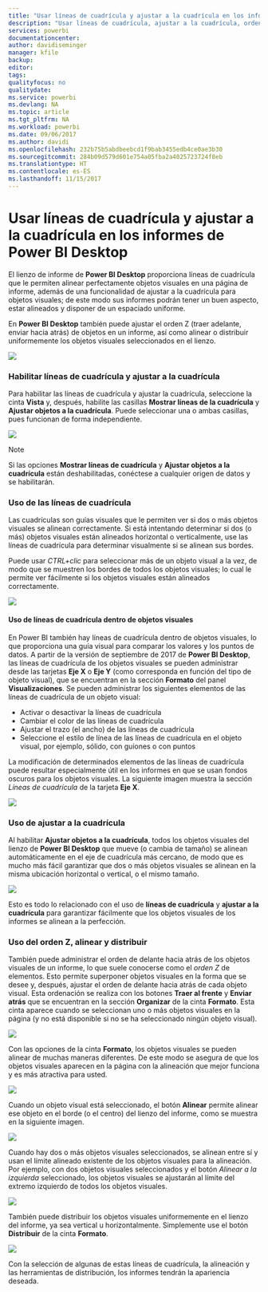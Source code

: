 ```yaml
---
title: "Usar líneas de cuadrícula y ajustar a la cuadrícula en los informes de Power BI Desktop"
description: "Usar líneas de cuadrícula, ajustar a la cuadrícula, orden Z, alineación y distribución en los informes de Power BI Desktop"
services: powerbi
documentationcenter: 
author: davidiseminger
manager: kfile
backup: 
editor: 
tags: 
qualityfocus: no
qualitydate: 
ms.service: powerbi
ms.devlang: NA
ms.topic: article
ms.tgt_pltfrm: NA
ms.workload: powerbi
ms.date: 09/06/2017
ms.author: davidi
ms.openlocfilehash: 232b75b5abdbeebcd1f9bab3455edb4ce0ae3b30
ms.sourcegitcommit: 284b09d579d601e754a05fba2a4025723724f8eb
ms.translationtype: HT
ms.contentlocale: es-ES
ms.lasthandoff: 11/15/2017
---
```

# <a name="use-gridlines-and-snap-to-grid-in-power-bi-desktop-reports"></a>Usar líneas de cuadrícula y ajustar a la cuadrícula en los informes de Power BI Desktop
El lienzo de informe de **Power BI Desktop** proporciona líneas de cuadrícula que le permiten alinear perfectamente objetos visuales en una página de informe, además de una funcionalidad de ajustar a la cuadrícula para objetos visuales; de este modo sus informes podrán tener un buen aspecto, estar alineados y disponer de un espaciado uniforme.

En **Power BI Desktop** también puede ajustar el orden Z (traer adelante, enviar hacia atrás) de objetos en un informe, así como alinear o distribuir uniformemente los objetos visuales seleccionados en el lienzo.

![](media/desktop-gridlines-snap-to-grid/snap-to-grid_0.png)

### <a name="enabling-gridlines-and-snap-to-grid"></a>Habilitar líneas de cuadrícula y ajustar a la cuadrícula
Para habilitar las líneas de cuadrícula y ajustar la cuadrícula, seleccione la cinta **Vista** y, después, habilite las casillas **Mostrar líneas de la cuadrícula** y **Ajustar objetos a la cuadrícula**. Puede seleccionar una o ambas casillas, pues funcionan de forma independiente.

![](media/desktop-gridlines-snap-to-grid/snap-to-grid_1.png)

> [!NOTE]
> Si las opciones **Mostrar líneas de cuadrícula** y **Ajustar objetos a la cuadrícula** están deshabilitadas, conéctese a cualquier origen de datos y se habilitarán.
> 
> 

### <a name="using-gridlines"></a>Uso de las líneas de cuadrícula
Las cuadrículas son guías visuales que le permiten ver si dos o más objetos visuales se alinean correctamente. Si está intentando determinar si dos (o más) objetos visuales están alineados horizontal o verticalmente, use las líneas de cuadrícula para determinar visualmente si se alinean sus bordes.

Puede usar *CTRL+clic* para seleccionar más de un objeto visual a la vez, de modo que se muestren los bordes de todos los objetos visuales; lo cual le permite ver fácilmente si los objetos visuales están alineados correctamente.

![](media/desktop-gridlines-snap-to-grid/snap-to-grid_2.png)

#### <a name="using-gridlines-inside-visuals"></a>Uso de líneas de cuadrícula dentro de objetos visuales
En Power BI también hay líneas de cuadrícula dentro de objetos visuales, lo que proporciona una guía visual para comparar los valores y los puntos de datos. A partir de la versión de septiembre de 2017 de **Power BI Desktop**, las líneas de cuadrícula de los objetos visuales se pueden administrar desde las tarjetas **Eje X** o **Eje Y** (como corresponda en función del tipo de objeto visual), que se encuentran en la sección **Formato** del panel **Visualizaciones**. Se pueden administrar los siguientes elementos de las líneas de cuadrícula de un objeto visual:

* Activar o desactivar la líneas de cuadrícula
* Cambiar el color de las líneas de cuadrícula
* Ajustar el trazo (el ancho) de las líneas de cuadrícula
* Seleccione el estilo de línea de las líneas de cuadrícula en el objeto visual, por ejemplo, sólido, con guiones o con puntos

La modificación de determinados elementos de las líneas de cuadrícula puede resultar especialmente útil en los informes en que se usan fondos oscuros para los objetos visuales. La siguiente imagen muestra la sección *Líneas de cuadrícula* de la tarjeta **Eje X**.

![](media/desktop-gridlines-snap-to-grid/snap-to-grid_9.png)

### <a name="using-snap-to-grid"></a>Uso de ajustar a la cuadrícula
Al habilitar **Ajustar objetos a la cuadrícula**, todos los objetos visuales del lienzo de **Power BI Desktop** que mueve (o cambia de tamaño) se alinean automáticamente en el eje de cuadrícula más cercano, de modo que es mucho más fácil garantizar que dos o más objetos visuales se alinean en la misma ubicación horizontal o vertical, o el mismo tamaño.

![](media/desktop-gridlines-snap-to-grid/snap-to-grid_3.png)

Esto es todo lo relacionado con el uso de **líneas de cuadrícula** y **ajustar a la cuadrícula** para garantizar fácilmente que los objetos visuales de los informes se alinean a la perfección.

### <a name="using-z-order-align-and-distribute"></a>Uso del orden Z, alinear y distribuir
También puede administrar el orden de delante hacia atrás de los objetos visuales de un informe, lo que suele conocerse como el *orden Z* de elementos. Esto permite superponer objetos visuales en la forma que se desee y, después, ajustar el orden de delante hacia atrás de cada objeto visual. Esta ordenación se realiza con los botones **Traer al frente** y **Enviar atrás** que se encuentran en la sección **Organizar** de la cinta **Formato**. Esta cinta aparece cuando se seleccionan uno o más objetos visuales en la página (y no está disponible si no se ha seleccionado ningún objeto visual).

![](media/desktop-gridlines-snap-to-grid/snap-to-grid_4.png)

Con las opciones de la cinta **Formato**, los objetos visuales se pueden alinear de muchas maneras diferentes. De este modo se asegura de que los objetos visuales aparecen en la página con la alineación que mejor funciona y es más atractiva para usted.

![](media/desktop-gridlines-snap-to-grid/snap-to-grid_5.png)

Cuando un objeto visual está seleccionado, el botón **Alinear** permite alinear ese objeto en el borde (o el centro) del lienzo del informe, como se muestra en la siguiente imagen.

![](media/desktop-gridlines-snap-to-grid/snap-to-grid_6.png)

Cuando hay dos o más objetos visuales seleccionados, se alinean entre sí y usan el límite alineado existente de los objetos visuales para la alineación. Por ejemplo, con dos objetos visuales seleccionados y el botón *Alinear a la izquierda* seleccionado, los objetos visuales se ajustarán al límite del extremo izquierdo de todos los objetos visuales.

![](media/desktop-gridlines-snap-to-grid/snap-to-grid_7.png)

También puede distribuir los objetos visuales uniformemente en el lienzo del informe, ya sea vertical u horizontalmente. Simplemente use el botón **Distribuir** de la cinta **Formato**.

![](media/desktop-gridlines-snap-to-grid/snap-to-grid_8.png)

Con la selección de algunas de estas líneas de cuadrícula, la alineación y las herramientas de distribución, los informes tendrán la apariencia deseada.

